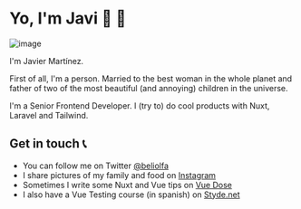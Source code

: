 # Yo, I'm Javi 👋 💾

![image](https://user-images.githubusercontent.com/12644599/92306359-c227bc80-ef8e-11ea-91ba-671002208621.jpg)

I'm Javier Martínez.

First of all, I'm a person. Married to the best woman in the whole planet and father of two of the most beautiful (and annoying) children in the universe.

I'm a Senior Frontend Developer. I (try to) do cool products with Nuxt, Laravel and Tailwind.

## Get in touch 📞
- You can follow me on Twitter [@beliolfa](https://twitter.com/beliolfa)
- I share pictures of my family and food on [Instagram](https://www.instagram.com/beliolfa)
- Sometimes I write some Nuxt and Vue tips on [Vue Dose](https://vuedose.tips/authors/javier-martinez/)
- I also have a Vue Testing course (in spanish) on [Styde.net](https://styde.net/curso-de-testing-con-vue-js/)


<!--
**beliolfa/beliolfa** is a ✨ _special_ ✨ repository because its `README.md` (this file) appears on your GitHub profile.

Here are some ideas to get you started:

- 🔭 I’m currently working on ...
- 🌱 I’m currently learning ...
- 👯 I’m looking to collaborate on ...
- 🤔 I’m looking for help with ...
- 💬 Ask me about ...
- 📫 How to reach me: ...
- 😄 Pronouns: ...
- ⚡ Fun fact: ...
-->
